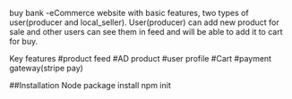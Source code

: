 buy bank -eCommerce website with basic features,  two types of user(producer and local_seller).  User(producer) can add new product for sale and other users can see them in feed and will be able to add it to cart for buy. 


Key features 
#product feed
#AD product 
#user profile 
#Cart
#payment gateway(stripe pay)
 
##Installation 
Node package install
npm init


